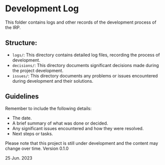 # Development Log

This folder contains logs and other records of the development process of the IRP.

## Structure:

- `logs/`: This directory contains detailed log files, recording the process of development.
- `decisions/`: This directory documents significant decisions made during the project development.
- `issues/`: This directory documents any problems or issues encountered during development and their solutions.

## Guidelines

Remember to include the following details:
- The date.
- A brief summary of what was done or decided.
- Any significant issues encountered and how they were resolved.
- Next steps or tasks.

Please note that this project is still under development and the content may change over time.
Version 0.1.0

25 Jun. 2023


